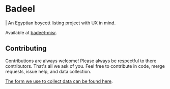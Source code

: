 # Badeel

| An Egyptian boycott listing project with UX in mind.

Available at [badeel-misr](https://badeel-masr.netlify.app).

## Contributing

Contributions are always welcome! Please always be respectful to there
contributors. That's all we ask of you. Feel free to contribute in code, merge
requests, issue help, and data collection.

[The form we use to collect data can be found here](https://docs.google.com/forms/d/1TAm__Hf63csP_CBaU_DavKl_jwce4uI0NXPjEExe8v0/edit).
